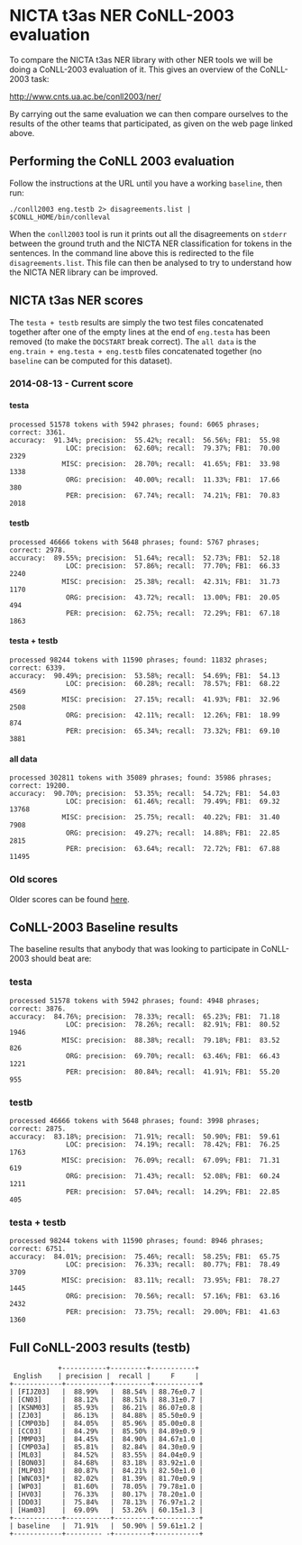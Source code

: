 
NICTA t3as NER CoNLL-2003 evaluation
====================================

To compare the NICTA t3as NER library with other NER tools we will be doing a CoNLL-2003 evaluation of it. This gives an overview of the CoNLL-2003 task:

<http://www.cnts.ua.ac.be/conll2003/ner/>

By carrying out the same evaluation we can then compare ourselves to the results of the other teams that participated, as given on the web page linked above.


## Performing the CoNLL 2003 evaluation

Follow the instructions at the URL until you have a working `baseline`, then run:

    ./conll2003 eng.testb 2> disagreements.list | $CONLL_HOME/bin/conlleval

When the `conll2003` tool is run it prints out all the disagreements on `stderr` between the ground truth and the NICTA NER classification for tokens in the sentences. In the command line above this is redirected to the file `disagreements.list`. This file can then be analysed to try to understand how the NICTA NER library can be improved.
    

## NICTA t3as NER scores

The `testa + testb` results are simply the two test files concatenated together after one of the empty lines at the end of `eng.testa` has been removed (to make the `DOCSTART` break correct). The `all data` is the `eng.train + eng.testa + eng.testb` files concatenated together (no `baseline` can be computed for this dataset). 

### 2014-08-13 - Current score
#### testa
    processed 51578 tokens with 5942 phrases; found: 6065 phrases; correct: 3361.
    accuracy:  91.34%; precision:  55.42%; recall:  56.56%; FB1:  55.98
                  LOC: precision:  62.60%; recall:  79.37%; FB1:  70.00  2329
                 MISC: precision:  28.70%; recall:  41.65%; FB1:  33.98  1338
                  ORG: precision:  40.00%; recall:  11.33%; FB1:  17.66  380
                  PER: precision:  67.74%; recall:  74.21%; FB1:  70.83  2018

#### testb
    processed 46666 tokens with 5648 phrases; found: 5767 phrases; correct: 2978.
    accuracy:  89.55%; precision:  51.64%; recall:  52.73%; FB1:  52.18
                  LOC: precision:  57.86%; recall:  77.70%; FB1:  66.33  2240
                 MISC: precision:  25.38%; recall:  42.31%; FB1:  31.73  1170
                  ORG: precision:  43.72%; recall:  13.00%; FB1:  20.05  494
                  PER: precision:  62.75%; recall:  72.29%; FB1:  67.18  1863

#### testa + testb
    processed 98244 tokens with 11590 phrases; found: 11832 phrases; correct: 6339.
    accuracy:  90.49%; precision:  53.58%; recall:  54.69%; FB1:  54.13
                  LOC: precision:  60.28%; recall:  78.57%; FB1:  68.22  4569
                 MISC: precision:  27.15%; recall:  41.93%; FB1:  32.96  2508
                  ORG: precision:  42.11%; recall:  12.26%; FB1:  18.99  874
                  PER: precision:  65.34%; recall:  73.32%; FB1:  69.10  3881

#### all data
    processed 302811 tokens with 35089 phrases; found: 35986 phrases; correct: 19200.
    accuracy:  90.70%; precision:  53.35%; recall:  54.72%; FB1:  54.03
                  LOC: precision:  61.46%; recall:  79.49%; FB1:  69.32  13768
                 MISC: precision:  25.75%; recall:  40.22%; FB1:  31.40  7908
                  ORG: precision:  49.27%; recall:  14.88%; FB1:  22.85  2815
                  PER: precision:  63.64%; recall:  72.72%; FB1:  67.88  11495


### Old scores

Older scores can be found [here](OldResults.md).


## CoNLL-2003 Baseline results

The baseline results that anybody that was looking to participate in CoNLL-2003 should beat are:

### testa
    processed 51578 tokens with 5942 phrases; found: 4948 phrases; correct: 3876.
    accuracy:  84.76%; precision:  78.33%; recall:  65.23%; FB1:  71.18
                  LOC: precision:  78.26%; recall:  82.91%; FB1:  80.52  1946
                 MISC: precision:  88.38%; recall:  79.18%; FB1:  83.52  826
                  ORG: precision:  69.70%; recall:  63.46%; FB1:  66.43  1221
                  PER: precision:  80.84%; recall:  41.91%; FB1:  55.20  955

### testb
    processed 46666 tokens with 5648 phrases; found: 3998 phrases; correct: 2875.
    accuracy:  83.18%; precision:  71.91%; recall:  50.90%; FB1:  59.61
                  LOC: precision:  74.19%; recall:  78.42%; FB1:  76.25  1763
                 MISC: precision:  76.09%; recall:  67.09%; FB1:  71.31  619
                  ORG: precision:  71.43%; recall:  52.08%; FB1:  60.24  1211
                  PER: precision:  57.04%; recall:  14.29%; FB1:  22.85  405
                 
### testa + testb
    processed 98244 tokens with 11590 phrases; found: 8946 phrases; correct: 6751.
    accuracy:  84.01%; precision:  75.46%; recall:  58.25%; FB1:  65.75
                  LOC: precision:  76.33%; recall:  80.77%; FB1:  78.49  3709
                 MISC: precision:  83.11%; recall:  73.95%; FB1:  78.27  1445
                  ORG: precision:  70.56%; recall:  57.16%; FB1:  63.16  2432
                  PER: precision:  73.75%; recall:  29.00%; FB1:  41.63  1360


## Full CoNLL-2003 results (testb)
                +-----------+---------+-----------+
     English    | precision |  recall |     F     |
    +------------+-----------+---------+-----------+
    | [FIJZ03]   |  88.99%   |  88.54% | 88.76±0.7 |
    | [CN03]     |  88.12%   |  88.51% | 88.31±0.7 |
    | [KSNM03]   |  85.93%   |  86.21% | 86.07±0.8 |
    | [ZJ03]     |  86.13%   |  84.88% | 85.50±0.9 |
    | [CMP03b]   |  84.05%   |  85.96% | 85.00±0.8 |
    | [CC03]     |  84.29%   |  85.50% | 84.89±0.9 |
    | [MMP03]    |  84.45%   |  84.90% | 84.67±1.0 |
    | [CMP03a]   |  85.81%   |  82.84% | 84.30±0.9 |
    | [ML03]     |  84.52%   |  83.55% | 84.04±0.9 |
    | [BON03]    |  84.68%   |  83.18% | 83.92±1.0 |
    | [MLP03]    |  80.87%   |  84.21% | 82.50±1.0 |
    | [WNC03]*   |  82.02%   |  81.39% | 81.70±0.9 |
    | [WP03]     |  81.60%   |  78.05% | 79.78±1.0 |
    | [HV03]     |  76.33%   |  80.17% | 78.20±1.0 |
    | [DD03]     |  75.84%   |  78.13% | 76.97±1.2 |
    | [Ham03]    |  69.09%   |  53.26% | 60.15±1.3 |
    +------------+-----------+---------+-----------+
    | baseline   |  71.91%   |  50.90% | 59.61±1.2 |
    +------------+--------- -+---------+-----------+
